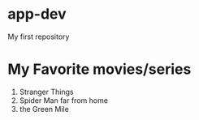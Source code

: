 # app-dev
 My first repository
 #  My Favorite movies/series
 

1. Stranger Things
2. Spider Man far from home
3. the Green Mile
